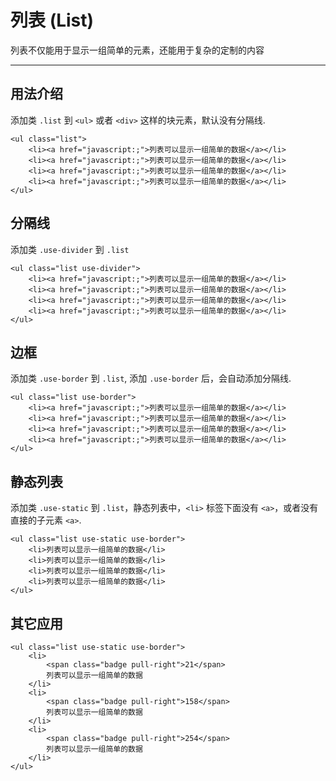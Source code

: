# 列表 (List)
列表不仅能用于显示一组简单的元素，还能用于复杂的定制的内容
***

## 用法介绍
添加类 `.list` 到 `<ul>` 或者 `<div>` 这样的块元素，默认没有分隔线.
```
<ul class="list">
    <li><a href="javascript:;">列表可以显示一组简单的数据</a></li>
    <li><a href="javascript:;">列表可以显示一组简单的数据</a></li>
    <li><a href="javascript:;">列表可以显示一组简单的数据</a></li>
    <li><a href="javascript:;">列表可以显示一组简单的数据</a></li>
</ul>
```

## 分隔线
添加类 `.use-divider` 到 `.list`
```
<ul class="list use-divider">
    <li><a href="javascript:;">列表可以显示一组简单的数据</a></li>
    <li><a href="javascript:;">列表可以显示一组简单的数据</a></li>
    <li><a href="javascript:;">列表可以显示一组简单的数据</a></li>
    <li><a href="javascript:;">列表可以显示一组简单的数据</a></li>
</ul>
```

## 边框
添加类 `.use-border` 到 `.list`, 添加 `.use-border` 后，会自动添加分隔线.
```
<ul class="list use-border">
    <li><a href="javascript:;">列表可以显示一组简单的数据</a></li>
    <li><a href="javascript:;">列表可以显示一组简单的数据</a></li>
    <li><a href="javascript:;">列表可以显示一组简单的数据</a></li>
    <li><a href="javascript:;">列表可以显示一组简单的数据</a></li>
</ul>
```

## 静态列表
添加类 `.use-static` 到 `.list`，静态列表中，`<li>` 标签下面没有 `<a>`，或者没有直接的子元素 `<a>`.
```
<ul class="list use-static use-border">
    <li>列表可以显示一组简单的数据</li>
    <li>列表可以显示一组简单的数据</li>
    <li>列表可以显示一组简单的数据</li>
    <li>列表可以显示一组简单的数据</li>
</ul>
```

## 其它应用
```
<ul class="list use-static use-border">
    <li>
    	<span class="badge pull-right">21</span>
        列表可以显示一组简单的数据
    </li>
    <li>
    	<span class="badge pull-right">158</span>
        列表可以显示一组简单的数据
    </li>
    <li>
    	<span class="badge pull-right">254</span>
        列表可以显示一组简单的数据
    </li>
</ul>
```